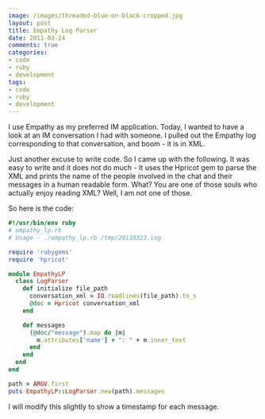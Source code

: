 ```yaml
---
image: /images/threaded-blue-on-black-cropped.jpg
layout: post
title: Empathy Log Parser
date: 2011-03-24
comments: true
categories:
- code
- ruby
- development
tags:
- code
- ruby
- development
---
```

I use Empathy as my preferred IM application. Today, I wanted to have a look at an IM conversation I had with someone. I pulled out the Empathy log corresponding to that conversation, and boom - it is in XML.

Just another excuse to write code. So I came up with the following. It was easy to write and it does not do much - It uses the Hpricot gem to parse the XML and prints the name of the people involved in the chat and their messages in a human readable form. What? You are one of those souls who actually enjoy reading XML? Well, I am not one of those.

So here is the code:

```ruby
#!/usr/bin/env ruby
# empathy_lp.rb
# Usage - ./empathy_lp.rb /tmp/20110323.log

require 'rubygems'
require 'hpricot'

module EmpathyLP
  class LogParser
    def initialize file_path
      conversation_xml = IO.readlines(file_path).to_s
      @doc = Hpricot conversation_xml
    end

    def messages
      (@doc/"message").map do |m|
        m.attributes['name'] + ": " + m.inner_text
      end
    end
  end
end

path = ARGV.first
puts EmpathyLP::LogParser.new(path).messages
```

I will modify this slightly to show a timestamp for each message.
